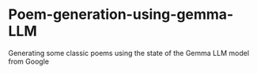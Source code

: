 # Poem-generation-using-gemma-LLM
Generating some classic poems using the state of the Gemma LLM model from Google
